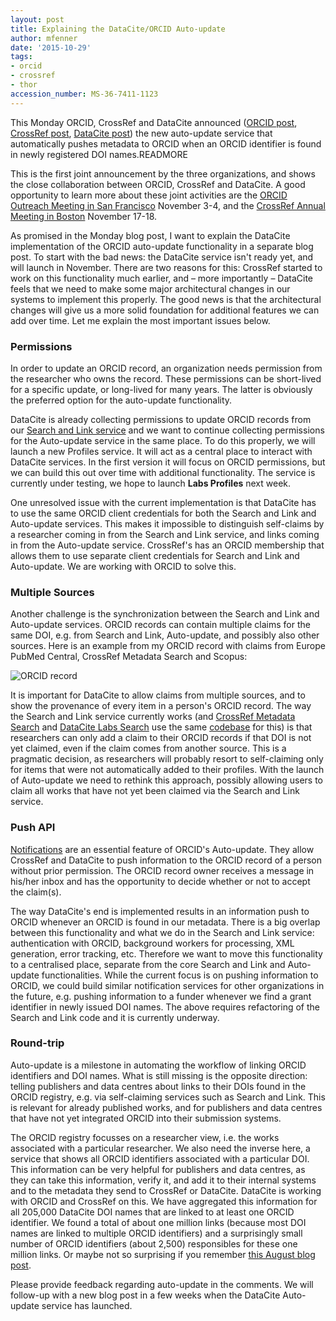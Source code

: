 ```yaml
---
layout: post
title: Explaining the DataCite/ORCID Auto-update
author: mfenner
date: '2015-10-29'
tags:
- orcid
- crossref
- thor
accession_number: MS-36-7411-1123
---
```

This Monday ORCID, CrossRef and DataCite announced ([ORCID post](http://blog.orcid.org/blog/2015/10/26/auto-update-has-arrived-orcid-records-move-next-level), [CrossRef post](https://www.crossref.org/blog/auto-update-has-arrived-orcid-records-move-to-the-next-level/), [DataCite post](/auto-update-has-arrived/)) the new auto-update service that automatically pushes metadata to ORCID when an ORCID identifier is found in newly registered DOI names.READMORE

This is the first joint announcement by the three organizations, and shows the close collaboration between ORCID, CrossRef and DataCite. A good opportunity to learn more about these joint activities are the [ORCID Outreach Meeting in San Francisco](https://orcid.org/assets/sf2015) November 3-4, and the [CrossRef Annual Meeting in Boston](https://www.crossref.org/crossref-live-annual/archive/) November 17-18.

As promised in the Monday blog post, I want to explain the DataCite implementation of the ORCID auto-update functionality in a separate blog post. To start with the bad news: the DataCite service isn't ready yet, and will launch in November. There are two reasons for this: CrossRef started to work on this functionality much earlier, and – more importantly – DataCite feels that we need to make some major architectural changes in our systems to implement this properly. The good news is that the architectural changes will give us a more solid foundation for additional features we can add over time. Let me explain the most important issues below.

### Permissions

In order to update an ORCID record, an organization needs permission from the researcher who owns the record. These permissions can be short-lived for a specific update, or long-lived for many years. The latter is obviously the preferred option for the auto-update functionality.

DataCite is already collecting permissions to update ORCID records from our [Search and Link service](https://search.datacite.org/) and we want to continue collecting permissions for the Auto-update service in the same place. To do this properly, we will launch a new Profiles service. It will act as a central place to interact with DataCite services. In the first version it will focus on ORCID permissions, but we can build this out over time with additional functionality. The service is currently under testing, we hope to launch **Labs Profiles** next week.

One unresolved issue with the current implementation is that DataCite has to use the same ORCID client credentials for both the Search and Link and Auto-update services. This makes it impossible to distinguish self-claims by a researcher coming in from the Search and Link service, and links coming in from the Auto-update service. CrossRef's has an ORCID membership that allows them to use separate client credentials for Search and Link and Auto-update. We are working with ORCID to solve this.

### Multiple Sources

Another challenge is the synchronization between the Search and Link and Auto-update services. ORCID records can contain multiple claims for the same DOI, e.g. from Search and Link, Auto-update, and possibly also other sources. Here is an example from my ORCID record with claims from Europe PubMed Central, CrossRef Metadata Search and Scopus:

![ORCID record](/images/2015/10/Bildschirmfoto-2015-10-29-um-11-01-37.png)

It is important for DataCite to allow claims from multiple sources, and to show the provenance of every item in a person's ORCID record. The way the Search and Link service currently works (and [CrossRef Metadata Search](http://search.crossref.org/) and [DataCite Labs Search](http://search.test.datacite.org/) use the same [codebase](https://github.com/crosscite/doi-metadata-search) for this) is that researchers can only add a claim to their ORCID records if that DOI is not yet claimed, even if the claim comes from another source. This is a pragmatic decision, as researchers will probably resort to self-claiming only for items that were not automatically added to their profiles. With the launch of Auto-update we need to rethink this approach, possibly allowing users to claim all works that have not yet been claimed via the Search and Link service.

### Push API

[Notifications](http://support.orcid.org/knowledgebase/articles/665437-the-orcid-inbox) are an essential feature of ORCID's Auto-update. They allow CrossRef and DataCite to push information to the ORCID record of a person without prior permission. The ORCID record owner receives a message in his/her inbox and has the opportunity to decide whether or not to accept the claim(s).

The way DataCite's end is implemented results in an information push to ORCID whenever an ORCID is found in our metadata. There is a big overlap between this functionality and what we do in the Search and Link service: authentication with ORCID, background workers for processing, XML generation, error tracking, etc. Therefore we want to move this functionality to a centralised place, separate from the core Search and Link and Auto-update functionalities. While the current focus is on pushing information to ORCID, we could build similar notification services for other organizations in the future, e.g. pushing information to a funder whenever we find a grant identifier in newly issued DOI names. The above requires refactoring of the Search and Link code and it is currently underway.

### Round-trip

Auto-update is a milestone in automating the workflow of linking ORCID identifiers and DOI names. What is still missing is the opposite direction: telling publishers and data centres about links to their DOIs found in the ORCID registry, e.g. via self-claiming services such as Search and Link. This is relevant for already published works, and for publishers and data centres that have not yet integrated ORCID into their submission systems.

The ORCID registry focusses on a researcher view, i.e. the works associated with a particular researcher. We also need the inverse here, a service that shows all ORCID identifiers associated with a particular DOI. This information can be very helpful for publishers and data centres, as they can take this information, verify it, and add it to their internal systems and to the metadata they send to CrossRef or DataCite. DataCite is working with ORCID and CrossRef on this. We have aggregated this information for all 205,000 DataCite DOI names that are linked to at least one ORCID identifier. We found a total of about one million links (because most DOI names are linked to multiple ORCID identifiers) and a surprisingly small number of ORCID identifiers (about 2,500) responsibles for these one million links. Or maybe not so surprising if you remember [this August blog post](/digging-into-data-using-r/).

Please provide feedback regarding auto-update in the comments. We will follow-up with a new blog post in a few weeks when the DataCite Auto-update service has launched.
